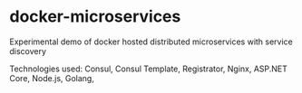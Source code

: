 # docker-microservices
Experimental demo of docker hosted distributed microservices with service discovery 

Technologies used:  Consul, Consul Template, Registrator, Nginx, ASP.NET Core, Node.js, Golang, 
